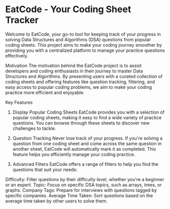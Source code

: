 
# EatCode - Your Coding Sheet Tracker

Welcome to EatCode, your go-to tool for keeping track of your progress in solving Data Structures and Algorithms (DSA) questions from popular coding sheets. This project aims to make your coding journey smoother by providing you with a centralized platform to manage your practice questions effectively.

Motivation
The motivation behind the EatCode project is to assist developers and coding enthusiasts in their journey to master Data Structures and Algorithms. By presenting users with a curated collection of coding sheets and offering features like question tracking, filtering, and easy access to popular coding problems, we aim to make your coding practice more efficient and enjoyable.

Key Features
1. Display Popular Coding Sheets
EatCode provides you with a selection of popular coding sheets, making it easy to find a wide variety of practice questions. You can browse through these sheets to discover new challenges to tackle.

2. Question Tracking
Never lose track of your progress. If you're solving a question from one coding sheet and come across the same question in another sheet, EatCode will automatically mark it as completed. This feature helps you efficiently manage your coding practice.

3. Advanced Filters
EatCode offers a range of filters to help you find the questions that suit your needs:

Difficulty: Filter questions by their difficulty level, whether you're a beginner or an expert.
Topic: Focus on specific DSA topics, such as arrays, trees, or graphs.
Company Tags: Prepare for interviews with questions tagged by specific companies.
Average Time Taken: Sort questions based on the average time taken by other users to solve them.

